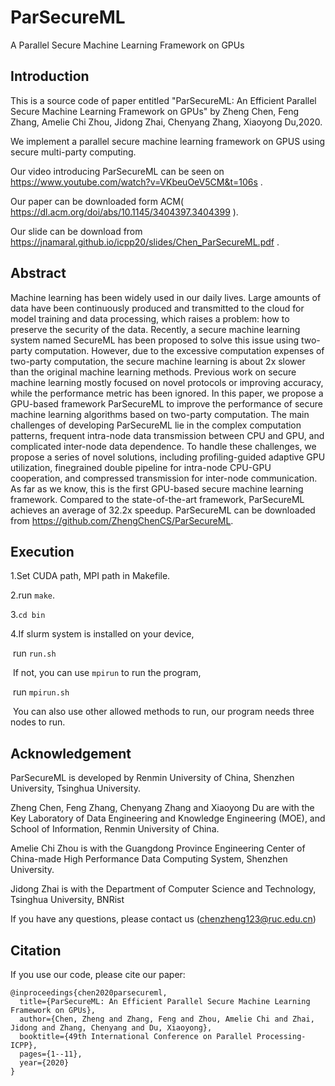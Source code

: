 # ParSecureML

 A Parallel Secure Machine Learning Framework on GPUs 

## Introduction

This is a source code of paper entitled "ParSecureML: An Efficient Parallel Secure Machine Learning Framework on GPUs" by Zheng Chen, Feng Zhang, Amelie Chi Zhou, Jidong Zhai, Chenyang Zhang, Xiaoyong Du,2020.

We implement a parallel secure machine learning framework on GPUS using secure multi-party computing.

Our video introducing ParSecureML can be seen on  https://www.youtube.com/watch?v=VKbeuOeV5CM&t=106s .

Our paper can be downloaded form ACM( https://dl.acm.org/doi/abs/10.1145/3404397.3404399 ).

Our slide can be download from  https://jnamaral.github.io/icpp20/slides/Chen_ParSecureML.pdf .

## Abstract

Machine learning has been widely used in our daily lives. Large amounts of data have been continuously produced and transmitted to the cloud for model training and data processing, which raises a problem: how to preserve the security of the data. Recently, a secure machine learning system named SecureML has been proposed to solve this issue using two-party computation. However, due to the excessive computation expenses of two-party computation, the secure machine learning is about 2x slower than the original machine learning methods. Previous work on secure machine learning mostly focused on novel protocols or improving accuracy, while the performance metric has been ignored. In this paper, we propose a GPU-based framework ParSecureML to improve the performance of secure machine learning algorithms based on two-party computation. The main challenges of developing ParSecureML lie in the complex computation patterns, frequent intra-node data transmission between CPU and GPU, and complicated inter-node data dependence. To handle these challenges, we propose a series of novel solutions, including profiling-guided adaptive GPU utilization, finegrained double pipeline for intra-node CPU-GPU cooperation, and compressed transmission for inter-node communication. As far as we know, this is the first GPU-based secure machine learning framework. Compared to the state-of-the-art framework, ParSecureML achieves an average of 32.2x speedup. ParSecureML can be downloaded from https://github.com/ZhengChenCS/ParSecureML.

## Execution

1.Set CUDA path, MPI path in Makefile.

2.run ``make``.

3.``cd bin``

4.If slurm system is installed on your device, 

​	run ``run.sh``

​	If not, you can use ``mpirun`` to run the program,

​	run  ``mpirun.sh``

​	You can also use other allowed  methods to run, our program needs three nodes to run.

## Acknowledgement

ParSecureML  is developed by Renmin University of China, Shenzhen University, Tsinghua University.

Zheng Chen, Feng Zhang, Chenyang Zhang and Xiaoyong Du are with the Key Laboratory of Data Engineering and Knowledge Engineering (MOE), and School of Information, Renmin University of China. 

Amelie Chi Zhou is with the Guangdong Province Engineering Center of China-made High Performance Data Computing System, Shenzhen University.

Jidong Zhai is with the Department of Computer Science and Technology, Tsinghua University, BNRist

If you have any questions,  please contact us (chenzheng123@ruc.edu.cn)

## Citation

 If you use our code, please cite our paper: 

```
@inproceedings{chen2020parsecureml,
  title={ParSecureML: An Efficient Parallel Secure Machine Learning Framework on GPUs},
  author={Chen, Zheng and Zhang, Feng and Zhou, Amelie Chi and Zhai, Jidong and Zhang, Chenyang and Du, Xiaoyong},
  booktitle={49th International Conference on Parallel Processing-ICPP},
  pages={1--11},
  year={2020}
}
```





